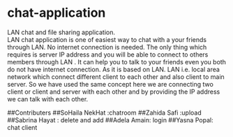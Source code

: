 # chat-application
LAN chat and file sharing application.          
LAN chat application is one of easiest way to chat with a your friends through 
LAN. No internet connection is needed. The only thing which requires is server IP 
address and you will be able to connect to others members through LAN . It can 
help you to talk to your friends even you both do not have internet connection. As 
it is based on LAN. LAN i.e. local area network which connect different client to 
each other and also client to main server. So we have used the same concept here 
we are connecting two client or client and server with each other and by providing 
the IP address we can talk with each other.

##Contributers
##SoHaila NekHat :chatroom
##Zahida Safi :upload 
##Sabrina Hayat : delete and add 
##Adela Amain: login
##Yasna Popal: chat client


